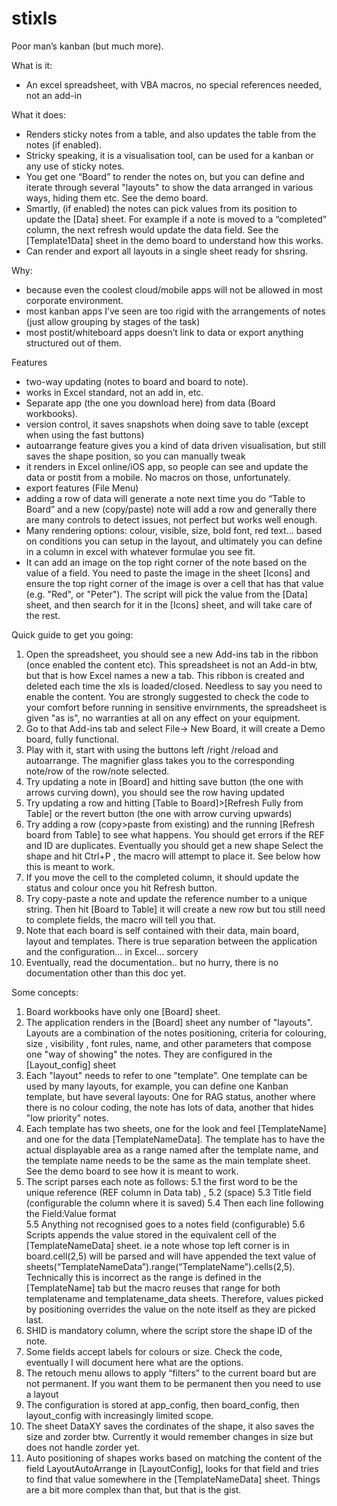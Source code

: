 # stixls
Poor man’s kanban (but much more).

What is it:
- An excel spreadsheet, with VBA macros, no special references needed, not an add-in

What it does:
- Renders sticky notes from a table, and also updates the table from the notes (if enabled).
- Stricky speaking, it is a visualisation tool, can be used for a kanban or any use of sticky notes.
- You get one “Board” to render the notes on,  but you can define and iterate through several "layouts" to show the data arranged in various ways, hiding them etc. See the demo board.
- Smartly, (if enabled) the notes can pick values from its position to update the [Data] sheet. For example if a note is moved to a “completed” column, the next refresh would update the data field. See the [Template1Data] sheet in the demo board to understand how this works.
- Can render and export all layouts in a single
sheet ready for shsring.


Why:
- because even the coolest cloud/mobile apps will not be allowed in most corporate environment.
- most kanban apps I’ve seen are too rigid with the arrangements of notes (just allow grouping by stages of the task) 
- most postit/whiteboard apps doesn’t link to data or export anything structured out of them.



Features
- two-way updating (notes to board and board to note).
- works in Excel standard, not an add in, etc.
- Separate app (the one you download here) from data (Board workbooks).
- version control, it saves snapshots when doing save to table (except when using the fast buttons)
- autoarrange feature gives you a kind of data driven visualisation, but still saves the shape position, so you can manually tweak
- it renders in Excel online/iOS app, so people can see and update the data or postit from a mobile. No macros on those, unfortunately. 
- export features (File Menu)
- adding a row of data will generate a note next time you do “Table to Board” and a new (copy/paste) note will add a row and generally there are many controls to detect issues, not perfect but works well enough.
- Many rendering options: colour, visible, size, bold font, red text... based on conditions you can setup in the layout, and ultimately you can define in a column in excel with whatever formulae you see fit.
- It can add an image on the top right corner of the note based on the value of a field. You need to paste the image in the sheet [Icons] and ensure the top right corner of the image is over a cell that has that value (e.g. "Red", or "Peter"). The script will pick the value from the [Data] sheet, and then search for it in the [Icons] sheet, and will take care of the rest.

Quick guide to get you going:

1. Open the spreadsheet, you should see a new Add-ins tab in the ribbon (once enabled the content etc). This spreadsheet is not an Add-in btw, but that is how Excel names a new a tab. This ribbon is created and deleted each time the xls is loaded/closed. Needless to say you need to enable the content. You are strongly suggested to check the code to your comfort before running in sensitive envirnments, the spreadsheet is given "as is", no warranties at all on any effect on your equipment.
2. Go to that Add-ins tab and select File-> New Board, it will create a Demo board, fully functional.
3. Play with it, start with using the buttons left /right /reload and autoarrange. The magnifier glass takes you to the corresponding note/row of the row/note selected.
4. Try updating a note in [Board] and hitting save button (the one with arrows curving down), you should see the row having updated
5. Try updating a row and hitting  [Table to Board]>[Refresh Fully from Table] or the revert button (the one with arrow curving upwards)
6. Try adding a row (copy>paste from existing) and the running [Refresh board from Table] to see what happens. 
    You should get errors if the REF and ID are duplicates.
    Eventually you should get a new shape
    Select the shape and hit Ctrl+P , the macro will attempt to place it. See below how this is meant to work.
7. If you move the cell to the completed column, it should update the status and colour once you hit Refresh button.
8. Try copy-paste a note and update the reference number to a unique string.  Then hit [Board to Table] it will create a new row but tou still need to complete fields, the macro will tell you that.
9. Note that each board is self contained with their data, main board, layout and templates. There is true separation between the application and the configuration... in Excel... sorcery
10. Eventually, read the documentation.. but no hurry, there is no documentation other than this doc yet.

Some  concepts:
1. Board workbooks have only one [Board] sheet.
2. The application renders in the [Board] sheet any number of "layouts". Layouts are a combination of the notes positioning, criteria for colouring, size , visibility , font rules, name, and other parameters that compose one "way of showing" the notes. They are configured in the [Layout_config] sheet
3. Each "layout" needs to refer to one "template".  One template can be used by many layouts, for example, you can define one Kanban template, but have several layouts: One for RAG status, another where there is no colour coding,  the note has lots of data, another that hides "low priority" notes.
4. Each template has two sheets, one for the look and feel [TemplateName] and one for the data [TemplateNameData]. The template has to have the actual displayable area as a range named after the template name, and the template name needs to be the same as the main template sheet. See the demo board to see how it is meant to work. 
5. The script parses each note as follows:
    5.1 the first word to be the unique reference (REF column in Data tab) , 
    5.2 (space)
    5.3 Title field (configurable the column where it is saved) 
    5.4 Then each line following the Field:Value format  
    5.5 Anything not recognised goes to a notes field (configurable)
    5.6 Scripts appends the value stored in the equivalent cell of the [TemplateNameData]  sheet. ie a note whose top left corner is in board.cell(2,5) will be parsed and will have appended the text value of sheets(“TemplateNameData”).range(“TemplateName”).cells(2,5). Technically this is incorrect as the range is defined in the [TemplateName] tab but the macro reuses that range for both templatename and templatename_data sheets.  Therefore, values picked by positioning overrides the value on the note itself as they are picked last.
6. SHID is mandatory column, where the script store the shape ID of the note.
7. Some fields accept labels for colours or size. Check the code, eventually I will document here what are the options. 
8. The retouch menu allows to apply “filters” to the current board but are not permanent. If you want them to be permanent then you need to use a layout 
9. The configuration is stored at app_config, then board_config, then layout_config with increasingly limited scope.
10. The sheet DataXY saves the cordinates of the shape, it also saves the size and zorder btw. Currently it would remember changes in size but does not handle zorder yet.
11. Auto positioning of shapes works based on matching the content of the field LayoutAutoArrange in [LayoutConfig], looks for that field and tries to find that value somewhere in the [TemplateNameData] sheet. Things are a bit more complex than that, but that is the gist.
